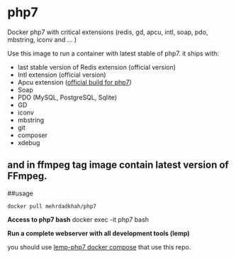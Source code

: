 # php7
Docker php7 with critical extensions (redis, gd, apcu, intl, soap, pdo, mbstring, iconv and ... )

Use this image to run a container with latest stable of php7. it ships with:

 - last stable version of Redis extension (official version)
 - Intl extension (official version)
 - Apcu extension ([official build for php7](https://pecl.php.net/package/APCu))
 - Soap
 - PDO (MySQL, PostgreSQL, Sqlite)
 - GD
 - iconv
 - mbstring
 - git
 - composer
 - xdebug

and in ffmpeg tag image contain latest version of FFmpeg.
----------
##usage

    docker pull mehrdadkhah/php7
 
**Access to php7 bash**
	docker exec -it php7 bash

**Run a complete webserver with all development tools (lemp)**


you should use [lemp-php7 docker compose](https://github.com/Mehrdad-Dadkhah/lemp-php7)	 that use this repo.